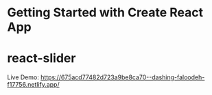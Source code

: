# Getting Started with Create React App
# react-slider
Live Demo: https://675acd77482d723a9be8ca70--dashing-faloodeh-f17756.netlify.app/

